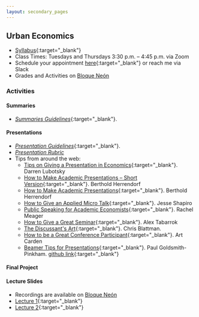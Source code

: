 ```yaml
---
layout: secondary_pages
---
```


## Urban Economics


- [Syllabus](seminar/Syllabus_Urban.pdf){:target="_blank"}
- Class Times: Tuesdays and Thursdays 3:30 p.m. – 4:45 p.m. via Zoom
- Schedule your appointment [here](https://calendly.com/i-sarmiento/horarios-atencion-estudiantes){:target="_blank"} or reach me via Slack
- Grades and Activities on [Bloque Neón](https://bloqueneon.uniandes.edu.co/d2l/home)	


### Activities
#### Summaries

- [*Summaries Guidelines*](documents/Tips_Presentation_Academic_Articles.pdf){:target="_blank"}.  

#### Presentations 

- [*Presentation Guidelines*](documents/Tips_Presentation_Academic_Articles.pdf){:target="_blank"}. 
- [*Presentation Rubric*](https://forms.office.com/Pages/ResponsePage.aspx?id=fAS9-kj_KkmLu4-Yufucyr9TmsVcXVVIsVznFrlEGGhUQVZPQU9RVjRYRFAwSTBHTlZGQkxCN1RSWC4u)
- Tips from around the web:
	- [Tips on Giving a Presentation in Economics](https://lubotsky.people.uic.edu/uploads/2/3/1/7/23178366/tips_on_giving_a_research_presentation_october_2017.pdf){:target="_blank"}. Darren Lubotsky
	- [How to Make Academic Presentations – Short Version](https://www.public.asu.edu/~bherrend/Various/ShortPresentationTips.pdf){:target="_blank"}. Berthold Herrendorf
	- [How to Make Academic Presentations](http://www.public.asu.edu/~bherrend/Various/PresentationTips.pdf){:target="_blank"}. Berthold Herrendorf
	- [How to Give an Applied Micro Talk](https://faculty.wcas.northwestern.edu/~mdo738/teaching/Shapiro_Presenting.pdf){:target="_blank"}. Jesse Shapiro
	- [Public Speaking for Academic Economists](https://www.dropbox.com/s/4h9soo9dpndjtvt/public_speaking_for_academic_economists.pdf?dl=0){:target="_blank"}. Rachel Meager
	- [How to Give a Great Seminar](https://mason.gmu.edu/~atabarro/HowToGiveAGreatSeminar.pptx){:target="_blank"}. Alex Tabarrok
	- [The Discussant's Art](https://chrisblattman.com/2010/02/22/the-discussants-art/){:target="_blank"}. Chris Blattman.
	- [How to be a Great Conference Participant](https://papers.ssrn.com/sol3/papers.cfm?abstract_id=1332144){:target="_blank"}. Art Carden
	- [Beamer Tips for Presentations](https://github.com/paulgp/beamer-tips/blob/master/slides.pdf){:target="_blank"}. Paul Goldsmith-Pinkham. [github link](https://github.com/paulgp/beamer-tips){:target="_blank"}


#### Final Project 
	
	
#### Lecture Slides 
	
- Recordings are available on [Bloque Neón](https://bloqueneon.uniandes.edu.co/d2l/home)	
- [Lecture 1](documents/Lectures/Lecture1.pdf){:target="_blank"}
- [Lecture 2](documents/Lectures/Lecture1.pdf){:target="_blank"}



